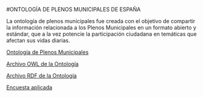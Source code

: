 #ONTOLOGÍA DE PLENOS MUNICIPALES DE ESPAÑA


La ontología de plenos municipales fue creada con el objetivo de compartir la información
relacionada a los Plenos Municipales en un formato abierto y estándar, que a la
vez potencie la participación ciudadana en temáticas que afectan sus vidas diarias.

[Ontología de Plenos Municipales ](https://karyabadr.github.io/Ontología/PME_Documentation/index-es.html)


[Archivo OWL de la Ontología](https://karyabadr.github.io/Ontología/pme_ontology.owl)


[Archivo RDF de la Ontología](https://karyabadr.github.io/Ontología/pme_ontology.rdf)


[Encuesta aplicada](https://karyabadr.github.io/Encuesta/ResultadosEncuestaPlenos09_06_2018_Limpio.xlsx)
